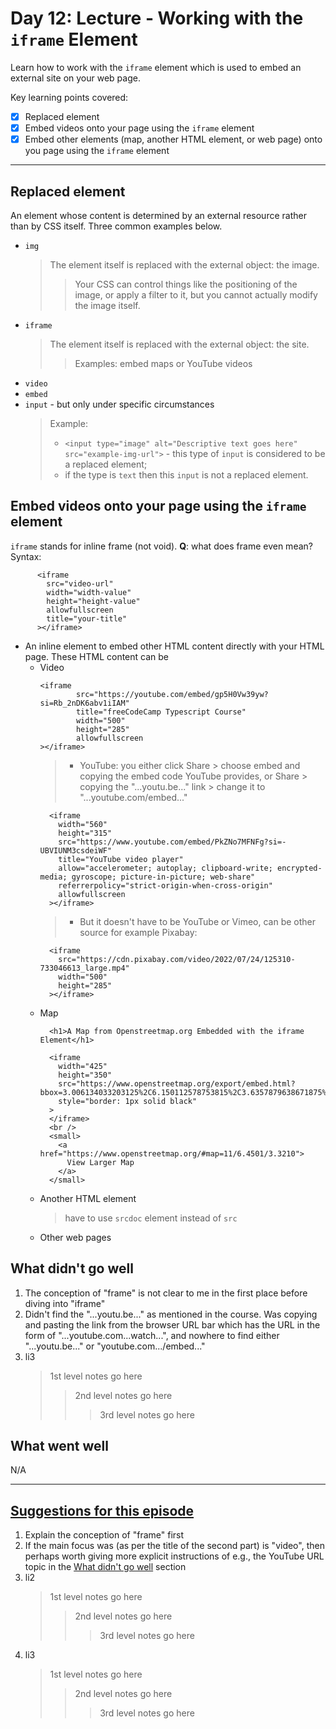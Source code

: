 # Day 12: Lecture - Working with the `iframe` Element
Learn how to work with the `iframe` element which is used to embed an external site on your web page.

Key learning points covered:   
- [x] Replaced element   
- [x] Embed videos onto your page using the `iframe` element
- [x] Embed other elements (map, another HTML element, or web page) onto you page using the `iframe` element

---

## Replaced element   
An element whose content is determined by an external resource rather than by CSS itself. Three common examples below.
- `img`
  > The element itself is replaced with the external object: the image.  
    > > Your CSS can control things like the positioning of the image, or apply a filter to it, but you cannot actually modify the image itself.
- `iframe`
  > The element itself is replaced with the external object: the site.  
  > > Examples: embed maps or YouTube videos
- `video`
- `embed`
- `input` - but only under specific circumstances
  > Example:  
  > - `<input type="image" alt="Descriptive text goes here" src="example-img-url">` - this type of `input` is considered to be a replaced element;  
  > - if the type is `text` then this `input` is not a replaced element. 
  
## Embed videos onto your page using the `iframe` element   
`iframe` stands for inline frame (not void). **Q**: what does frame even mean?   
Syntax:
```
      <iframe
        src="video-url"
        width="width-value"
        height="height-value"
        allowfullscreen
        title="your-title"
      ></iframe>
  ```    
- An inline element to embed other HTML content directly with your HTML page. These HTML content can be
  - Video
    ```
    <iframe
            src="https://youtube.com/embed/gp5H0Vw39yw?si=Rb_2nDK6abv1iIAM"
            title="freeCodeCamp Typescript Course"
            width="500"
            height="285"
            allowfullscreen
    ></iframe> 
    ```
    > - YouTube: you either click Share > choose embed and copying the embed code YouTube provides, or Share > copying the "...youtu.be..." link > change it to "...youtube.com/embed..."
      ```
        <iframe
          width="560"
          height="315"
          src="https://www.youtube.com/embed/PkZNo7MFNFg?si=-UBVIUNM3csdeiWF"
          title="YouTube video player"
          allow="accelerometer; autoplay; clipboard-write; encrypted-media; gyroscope; picture-in-picture; web-share"
          referrerpolicy="strict-origin-when-cross-origin"
          allowfullscreen
        ></iframe>
      ```
    > - But it doesn't have to be YouTube or Vimeo, can be other source for example Pixabay:
      ```
        <iframe
          src="https://cdn.pixabay.com/video/2022/07/24/125310-733046613_large.mp4"
          width="500"
          height="285"
        ></iframe>
      ```
  - Map
    ```
      <h1>A Map from Openstreetmap.org Embedded with the iframe Element</h1>
  
      <iframe
        width="425"
        height="350"
        src="https://www.openstreetmap.org/export/embed.html?bbox=3.006134033203125%2C6.150112578753815%2C3.6357879638671875%2C6.749850810550778&amp;layer=mapnik"
        style="border: 1px solid black"
      >
      </iframe>
      <br />
      <small>
        <a href="https://www.openstreetmap.org/#map=11/6.4501/3.3210">
          View Larger Map
        </a>
      </small>
    ```
  - Another HTML element
    > have to use `srcdoc` element instead of `src`
  - Other web pages

## What didn't go well
1. The conception of "frame" is not clear to me in the first place before diving into "iframe"
2. Didn't find the "...youtu.be..." as mentioned in the course. Was copying and pasting the link from the browser URL bar which has the URL in the form of "...youtube.com...watch...", and nowhere to find either "...youtu.be..." or "youtube.com.../embed..."
3. li3
      > 1st level notes go here
      > > 2nd level notes go here
      > > > 3rd level notes go here
## What went well
N/A

---

## <ins>Suggestions for this episode</ins>
1. Explain the conception of "frame" first
2. If the main focus was (as per the title of the second part) is "video", then perhaps worth giving more explicit instructions of e.g., the YouTube URL topic in the [What didn't go well](#what-didnt-go-well) section
3. li2
      > 1st level notes go here
      > > 2nd level notes go here
      > > > 3rd level notes go here
4. li3
      > 1st level notes go here
      > > 2nd level notes go here
      > > > 3rd level notes go here
